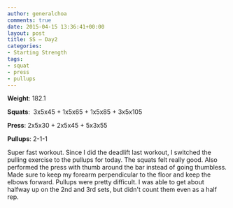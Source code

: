 ```yaml
---
author: generalchoa
comments: true
date: 2015-04-15 13:36:41+00:00
layout: post
title: SS – Day2
categories:
- Starting Strength
tags:
- squat
- press
- pullups
---
```


**Weight**:  182.1

**Squats**:  3x5x45 + 1x5x65 + 1x5x85 + 3x5x105

**Press**:  2x5x30 + 2x5x45 + 5x3x55

**Pullups**:  2-1-1

Super fast workout.  Since I did the deadlift last workout, I switched the pulling exercise to the pullups for today.  The squats felt really good.  Also performed
the press with thumb around the bar instead of going thumbless.  Made sure to keep my forearm perpendicular to the floor and keep the elbows forward.  Pullups were
pretty difficult.  I was able to get about halfway up on the 2nd and 3rd sets, but didn't count them even as a half rep.